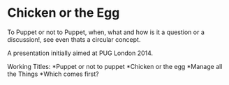Chicken or the Egg
==================
To Puppet or not to Puppet, when, what and how is it a question or a discussion!, see even thats a circular concept.

A presentation initially aimed at PUG London 2014.


Working Titles:
 *Puppet or not to puppet
 *Chicken or the egg
 *Manage all the Things
 *Which comes first?
